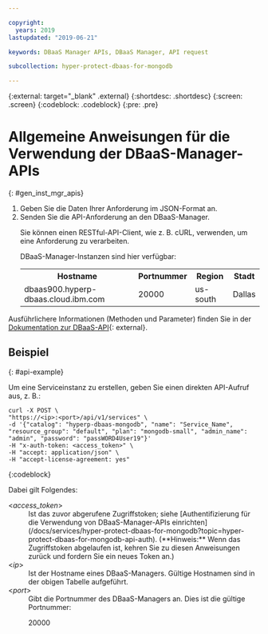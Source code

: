 ```yaml
---

copyright:
  years: 2019
lastupdated: "2019-06-21"

keywords: DBaaS Manager APIs, DBaaS Manager, API request

subcollection: hyper-protect-dbaas-for-mongodb

---
```


{:external: target="_blank" .external}
{:shortdesc: .shortdesc}
{:screen: .screen}
{:codeblock: .codeblock}
{:pre: .pre}


# Allgemeine Anweisungen für die Verwendung der DBaaS-Manager-APIs
{: #gen_inst_mgr_apis}
<ol>
<li>Geben Sie die Daten Ihrer Anforderung im JSON-Format an.
</li>
<li>Senden Sie die API-Anforderung an den DBaaS-Manager.
<p>Sie können einen RESTful-API-Client, wie z. B. cURL, verwenden, um eine Anforderung zu verarbeiten.
</p>
<p>DBaaS-Manager-Instanzen sind hier verfügbar:
<table>
  <tr>
    <th> Hostname </th>
    <th> Portnummer </th>
    <th> Region </th>
    <th> Stadt </th>
  </tr>
  <tr>
    <td> dbaas900.hyperp-dbaas.cloud.ibm.com </td>
    <td> 20000 </td>
    <td> us-south </td>
    <td> Dallas </td>
  </tr>
</table>
</p>	 
</li>
</ol>

Ausführlichere Informationen (Methoden und Parameter) finden Sie in der [Dokumentation zur DBaaS-API](https://{DomainName}/apidocs/hyperp-dbaas){: external}.


## Beispiel
{: #api-example}

Um eine Serviceinstanz zu erstellen, geben Sie einen direkten API-Aufruf aus, z. B.:

```
curl -X POST \
"https://<ip>:<port>/api/v1/services" \
-d '{"catalog": "hyperp-dbaas-mongodb", "name": "Service_Name", "resource_group": "default", "plan": "mongodb-small", "admin_name": "admin", "password": "passWORD4User19"}'
-H "x-auth-token: <access_token>" \
-H "accept: application/json" \
-H "accept-license-agreement: yes"
```
{:codeblock}

Dabei gilt Folgendes:
<dl>
<dt> &lt;<em>access_token</em>&gt; </dt>
<dd>Ist das zuvor abgerufene Zugriffstoken; siehe [Authentifizierung für die Verwendung von DBaaS-Manager-APIs einrichten](/docs/services/hyper-protect-dbaas-for-mongodb?topic=hyper-protect-dbaas-for-mongodb-api-auth). (**Hinweis:** Wenn das Zugriffstoken abgelaufen ist, kehren Sie zu diesen Anweisungen zurück und fordern Sie ein neues Token an.) </dd>
<dt> &lt;<em>ip</em>&gt; </dt>
<dd>Ist der Hostname eines DBaaS-Managers. Gültige Hostnamen sind in der obigen Tabelle aufgeführt.
</dd>
<dt> &lt;<em>port</em>&gt; </dt>
<dd>Gibt die Portnummer des DBaaS-Managers an. Dies ist die gültige Portnummer:
<p>20000</p>
</dd>
</dl>
